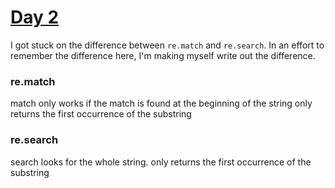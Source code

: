 # [Day 2](https://adventofcode.com/2020/day/2)

I got stuck on the difference between `re.match` and `re.search`. In an effort to remember the difference here, 
I'm making myself write out the difference.

### re.match
match only works if the match is found at the beginning of the string
only returns the first occurrence of the substring

### re.search
search looks for the whole string.
only returns the first occurrence of the substring